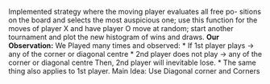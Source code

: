 Implemented strategy where the moving player evaluates all free po- sitions on the board and selects the most auspicious one;
use this function for the moves of player X and have player O move at random; start another tournament and plot the new histogram of wins and draws.
**Our Observation:**
We Played many times and observed:
    * If 1st player plays -> any of the corner or diagonal centre
    * 2nd player does not play -> any of the corner or diagonal centre Then, 2nd player will inevitable lose.
    * The same thing also applies to 1st player. Main Idea: Use Diagonal corner and Corners


